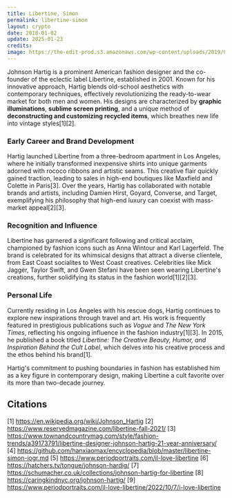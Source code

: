 ```yaml
---
title: Libertine, Simon
permalink: libertine-simon
layout: crypto
date: 2018-01-02
update: 2025-01-23
credits:
image: https://the-edit-prod.s3.amazonaws.com/wp-content/uploads/2019/09/20182739/Edited-190729_Shoemacher_Libertine_Shot4_0394-copy.jpg
---
```


Johnson Hartig is a prominent American fashion designer and the co-founder of the eclectic label Libertine, established in 2001. Known for his innovative approach, Hartig blends old-school aesthetics with contemporary techniques, effectively revolutionizing the ready-to-wear market for both men and women. His designs are characterized by **graphic illuminations**, **sublime screen printing**, and a unique method of **deconstructing and customizing recycled items**, which breathes new life into vintage styles[1][2].

### Early Career and Brand Development
Hartig launched Libertine from a three-bedroom apartment in Los Angeles, where he initially transformed inexpensive shirts into unique garments adorned with rococo ribbons and artistic seams. This creative flair quickly gained traction, leading to sales in high-end boutiques like Maxfield and Colette in Paris[3]. Over the years, Hartig has collaborated with notable brands and artists, including Damien Hirst, Goyard, Converse, and Target, exemplifying his philosophy that high-end luxury can coexist with mass-market appeal[2][3].

### Recognition and Influence
Libertine has garnered a significant following and critical acclaim, championed by fashion icons such as Anna Wintour and Karl Lagerfeld. The brand is celebrated for its whimsical designs that attract a diverse clientele, from East Coast socialites to West Coast creatives. Celebrities like Mick Jagger, Taylor Swift, and Gwen Stefani have been seen wearing Libertine's creations, further solidifying its status in the fashion world[1][2][3].

### Personal Life
Currently residing in Los Angeles with his rescue dogs, Hartig continues to explore new inspirations through travel and art. His work is frequently featured in prestigious publications such as *Vogue* and *The New York Times*, reflecting his ongoing influence in the fashion industry[1][3]. In 2015, he published a book titled *Libertine: The Creative Beauty, Humor, and Inspiration Behind the Cult Label*, which delves into his creative process and the ethos behind his brand[1].

Hartig's commitment to pushing boundaries in fashion has established him as a key figure in contemporary design, making Libertine a cult favorite over its more than two-decade journey.

## Citations

[1] https://en.wikipedia.org/wiki/Johnson_Hartig
[2] https://www.reservedmagazine.com/libertine-fall-2021/
[3] https://www.townandcountrymag.com/style/fashion-trends/a39173791/libertine-designer-johnson-hartig-21-year-anniversary/
[4] https://github.com/hanxiaomax/encyclopedia/blob/master/libertine-simon-iogr.md
[5] https://www.periodportraits.com/il-love-libertine
[6] https://hatchers.tv/tongue/johnson-hardig/
[7] https://schumacher.co.uk/collections/johnson-hartig-for-libertine
[8] https://caringkindnyc.org/johnson-hartig/
[9] https://www.periodportraits.com/il-love-libertine/2022/10/7/i-love-libertine
